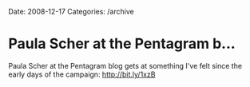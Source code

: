Date: 2008-12-17
Categories: /archive

# Paula Scher at the Pentagram b...

Paula Scher at the Pentagram blog gets at something I've felt since the early days of the campaign: <a href="http://bit.ly/1xzB" rel="nofollow">http://bit.ly/1xzB</a>

